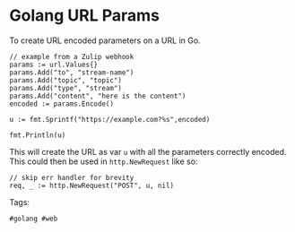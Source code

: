 # Golang URL Params

To create URL encoded parameters on a URL in Go.

```golang
// example from a Zulip webhook
params := url.Values{}
params.Add("to", "stream-name")
params.Add("topic", "topic")
params.Add("type", "stream")
params.Add("content", "here is the content")
encoded := params.Encode()

u := fmt.Sprintf("https://example.com?%s",encoded)

fmt.Println(u)
```

This will create the URL as var `u` with all the parameters 
correctly encoded. This could then be used in `http.NewRequest`
like so:

```golang
// skip err handler for brevity
req, _ := http.NewRequest("POST", u, nil)
```


Tags:

    #golang #web


